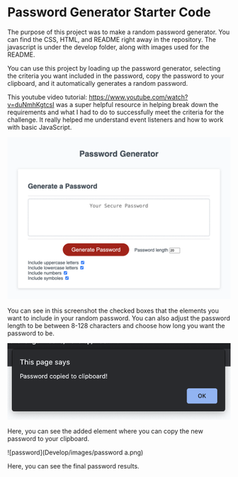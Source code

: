 # Password Generator Starter Code

The purpose of this project was to make a random password generator. You can find the CSS, HTML, and README right away in the repository. The javascript is under the develop folder, along with images used for the README.

You can use this project by loading up the password generator, selecting the criteria you want included in the password, copy the password to your clipboard, and it automatically generates a random password.

This youtube video tutorial: https://www.youtube.com/watch?v=duNmhKgtcsI was a super helpful resource in helping break down the requirements and what I had to do to successfully meet the criteria for the challenge. It really helped me understand event listeners and how to work with basic JavaScript.

![password generator](./Develop/images/Screen%20Shot%202024-02-24%20at%2011.22.04%20PM.png)

You can see in this screenshot the checked boxes that the elements you want to include in your random password. You can also adjust the password length to be between 8-128 characters and choose how long you want the password to be.

![copyclipboard](https://github.com/szolton/03-challenge-week3/blob/b5f5036eb5d13a1886c18c69dfced7a0d30fe512/Develop/images/clipboard.png)

Here, you can see the added element where you can copy the new password to your clipboard.

![password](Develop/images/password a.png)

Here, you can see the final password results.
